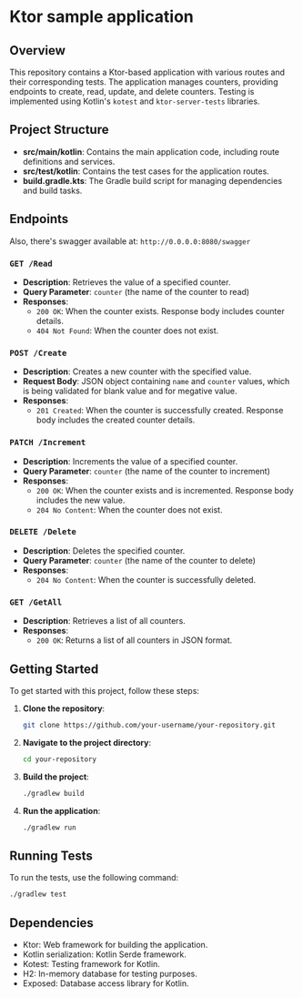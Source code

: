 # Ktor sample application

## Overview

This repository contains a Ktor-based application with various routes and their corresponding tests. The application manages counters, providing endpoints to create, read, update, and delete counters. Testing is implemented using Kotlin's `kotest` and `ktor-server-tests` libraries.

## Project Structure

- **src/main/kotlin**: Contains the main application code, including route definitions and services.
- **src/test/kotlin**: Contains the test cases for the application routes.
- **build.gradle.kts**: The Gradle build script for managing dependencies and build tasks.

## Endpoints

Also, there's swagger available at:
``http://0.0.0.0:8080/swagger``

### `GET /Read`

- **Description**: Retrieves the value of a specified counter.
- **Query Parameter**: `counter` (the name of the counter to read)
- **Responses**:
    - `200 OK`: When the counter exists. Response body includes counter details.
    - `404 Not Found`: When the counter does not exist.

### `POST /Create`

- **Description**: Creates a new counter with the specified value.
- **Request Body**: JSON object containing `name` and `counter` values, which is being validated for blank value and for megative value.
- **Responses**:
    - `201 Created`: When the counter is successfully created. Response body includes the created counter details.

### `PATCH /Increment`

- **Description**: Increments the value of a specified counter.
- **Query Parameter**: `counter` (the name of the counter to increment)
- **Responses**:
    - `200 OK`: When the counter exists and is incremented. Response body includes the new value.
    - `204 No Content`: When the counter does not exist.

### `DELETE /Delete`

- **Description**: Deletes the specified counter.
- **Query Parameter**: `counter` (the name of the counter to delete)
- **Responses**:
    - `204 No Content`: When the counter is successfully deleted.

### `GET /GetAll`

- **Description**: Retrieves a list of all counters.
- **Responses**:
    - `200 OK`: Returns a list of all counters in JSON format.

## Getting Started

To get started with this project, follow these steps:

1. **Clone the repository**:

   ```bash
   git clone https://github.com/your-username/your-repository.git
   ```

2. **Navigate to the project directory**:

   ```bash
   cd your-repository
   ```

3. **Build the project**:

   ```bash
   ./gradlew build
   ```

4. **Run the application**:

   ```bash
   ./gradlew run
   ```

## Running Tests

To run the tests, use the following command:

```bash
./gradlew test
```

## Dependencies

- Ktor: Web framework for building the application.
- Kotlin serialization: Kotlin Serde framework.
- Kotest: Testing framework for Kotlin.
- H2: In-memory database for testing purposes.
- Exposed: Database access library for Kotlin.
